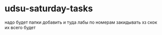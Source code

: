 # udsu-saturday-tasks
надо будет папки добавить и туда лабы по номерам закидывать
хз скок их всего будет
